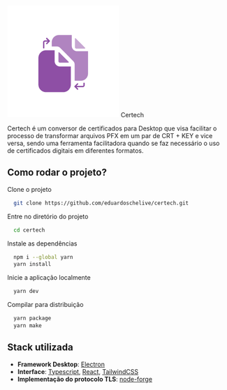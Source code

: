 ![Icon](public/icon.png) Certech 

Certech é um conversor de certificados para Desktop que visa facilitar o processo de transformar arquivos PFX em um par de CRT + KEY e vice versa, sendo uma ferramenta facilitadora quando se faz necessário o uso de certificados digitais em diferentes formatos.

## Como rodar o projeto?

Clone o projeto

```bash
  git clone https://github.com/eduardoschelive/certech.git
```

Entre no diretório do projeto

```bash
  cd certech
```

Instale as dependências

```bash
  npm i --global yarn
  yarn install
```

Inicie a aplicação localmente

```bash
  yarn dev
```

Compilar para distribuição

```bash
  yarn package
  yarn make
```

## Stack utilizada

- **Framework Desktop**: [Electron](https://www.electronjs.org/pt/)
- **Interface**: [Typescript](https://www.typescriptlang.org/), [React](https://react.dev/), [TailwindCSS](https://tailwindcss.com/)
- **Implementação do protocolo TLS**: [node-forge](https://github.com/digitalbazaar/forge)